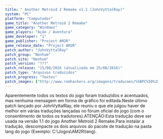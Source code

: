 ```yaml
---
title: " Another Metroid 2 Remake v1.1 (JohnVyttalRay)"
system: "PC"
platform: "Computador"
game_title: "Another Metroid 2 Remake"
game_category: "Windows"
game_players: "Ação / Aventura"
game_developer: "1"
game_publisher: "Project AM2R"
game_release_date: "Project AM2R"
patch_author: "JohnVyttalRay"
patch_group: "Nenhum"
patch_site: "Nenhum"
patch_version: "???"
patch_release: "15/08/2016 (atualizada em 25/08/2016)"
patch_type: "Arquivos traduzidos"
patch_progress: "Textos"
patch_images: ["http://www.romhackers.org/imagens/traducoes/%5BPC%5D%20Another%20Metroid%202%20Remake%20-%20JohnVyttalRay%20-%201.jpg","http://www.romhackers.org/imagens/traducoes/%5BPC%5D%20Another%20Metroid%202%20Remake%20-%20JohnVyttalRay%20-%202.jpg","http://www.romhackers.org/imagens/traducoes/%5BPC%5D%20Another%20Metroid%202%20Remake%20-%20JohnVyttalRay%20-%203.jpg"]
---
```

Aparentemente todos os textos do jogo foram traduzidos e acentuados, mas nenhuma mensagem em forma de gráfico foi editada.Neste último patch lançado por JohnVyttalRay, ele reuniu o que ele julgou haver de melhor em várias traduções lançadas no fórum oficial do jogo (com o consentimento de todos os tradutores).ATENÇÃO:Esta tradução deve ser usada na versão 1.1 do jogo Another Metroid 2 Remake.Para instalar a tradução, descompacte os dois arquivos do pacote de tradução na pasta lang do jogo (Exemplo: C:\Jogos\AM2R\lang).